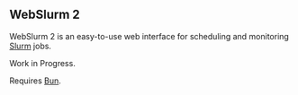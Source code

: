 ## WebSlurm 2

WebSlurm 2 is an easy-to-use web interface for scheduling and monitoring [Slurm](https://slurm.schedmd.com/) jobs.

Work in Progress.

Requires [Bun](bun.sh).
